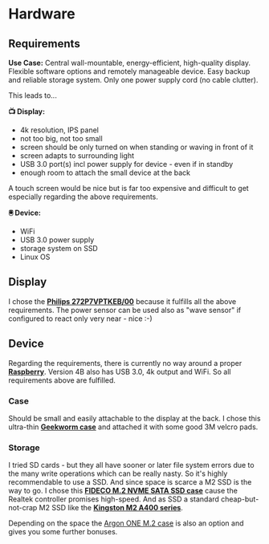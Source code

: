 # Hardware
## Requirements 
**Use Case:** Central wall-mountable, energy-efficient, high-quality display. Flexible software options and remotely manageable device. Easy backup and reliable storage system.
Only one power supply cord (no cable clutter).

This leads to...

**📺 Display:**
- 4k resolution, IPS panel
- not too big, not too small
- screen should be only turned on when standing or waving in front of it
- screen adapts to surrounding light
- USB 3.0 port(s) incl power supply for device - even if in standby
- enough room to attach the small device at the back

A touch screen would be nice but is far too expensive and difficult to get especially regarding the above requirements.

**🖲 Device:**
- WiFi
- USB 3.0 power supply
- storage system on SSD
- Linux OS

## Display
I chose the **[Philips 272P7VPTKEB/00](https://www.philips.ie/c-p/272P7VPTKEB_00/brilliance-4k-uhd-lcd-monitor-with-powersensor)**
because it fulfills all the above requirements. The power sensor can be used also as "wave sensor" if configured to react only very near - nice :-)

## Device
Regarding the requirements, there is currently no way around a proper **[Raspberry](https://www.raspberrypi.org/)**. Version 4B also has USB 3.0, 4k output and WiFi.
So all requirements above are fulfilled.

### Case
Should be small and easily attachable to the display at the back. I chose this ultra-thin **[Geekworm case](https://geekworm.com/products/raspberry-pi-4-ultra-thin-cnc-aluminum-alloy-metal-case-compatible-with-raspberry-pi-4-model-b-only?_pos=32&_sid=ae360a17f&_ss=r)**
and attached it with some good 3M velcro pads.

### Storage
I tried SD cards - but they all have sooner or later file system errors due to the many write operations which can be really nasty.
So it's highly recommendable to use a SSD. And since space is scarce a M2 SSD is the way to go.
I chose this **[FIDECO M.2 NVME SATA SSD case](https://smile.amazon.de/gp/product/B07TSBR114/ref=ppx_yo_dt_b_asin_title_o06_s00?ie=UTF8&psc=1)** cause the Realtek controller promises high-speed. And as SSD a standard cheap-but-not-crap M2 SSD like the **[Kingston M2 A400 series](https://www.kingston.com/germany/de/ssd/a400-solid-state-drive)**.

Depending on the space the [Argon ONE M.2 case](https://www.argon40.com/argon-one-m-2-case-for-raspberry-pi-4.html) is also an option and gives you some further bonuses.
  





 